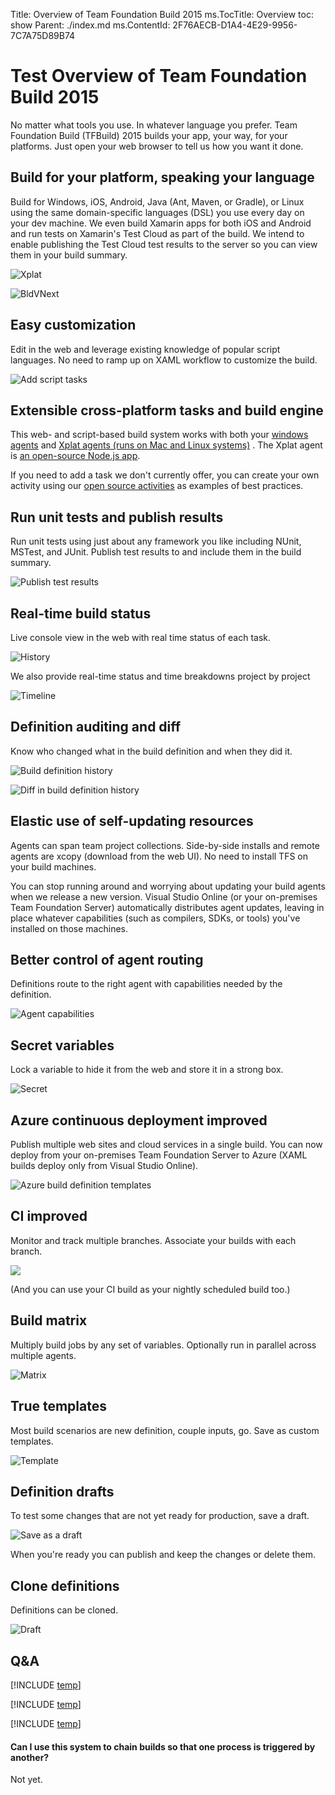 Title: Overview of Team Foundation Build 2015
ms.TocTitle: Overview
toc: show
Parent: ./index.md
ms.ContentId: 2F76AECB-D1A4-4E29-9956-7C7A75D89B74

# Test Overview of Team Foundation Build 2015

No matter what tools you use. In whatever language you prefer. Team Foundation Build (TFBuild) 2015 builds your app, your way, for your platforms. Just open your web browser to tell us how you want it done.

## Build for your platform, speaking your language

Build for Windows, iOS, Android, Java (Ant, Maven, or Gradle), or Linux using the same domain-specific languages (DSL) you use every day on your dev machine. We even build Xamarin apps for both iOS and Android and run tests on Xamarin's Test Cloud as part of the build.  We intend to enable publishing the Test Cloud test results to the server so you can view them in your build summary.

![Xplat](_img/overview/add-build-steps.png)

![BldVNext](_img/5star2.png)

## Easy customization 

Edit in the web and leverage existing knowledge of popular script 
languages.  No need to ramp up on XAML workflow to customize the build.  

![Add script tasks](_img/overview/add-build-steps-utility.png)

[//]: # (Add shot of a step - PowerShell as shown in blog seems good, yes? - and note that you just have to set a few properties. And with VS template, you don't have to set any props for simplest cases)

## Extensible cross-platform tasks and build engine

This web- and script-based build system works with both your [windows agents](agents/windows.md) and [Xplat agents (runs on Mac and Linux systems)](agents/xplat.md) . The Xplat agent is [an open-source Node.js app](https://github.com/Microsoft/vso-agent).

If you need to add a task we don't currently offer, you can create
your own activity using our [open source activities](https://github.com/Microsoft/vso-agent-tasks) 
as examples of best practices. 

## Run unit tests and publish results 

Run unit tests using just about any framework you like including NUnit, MSTest, and JUnit. Publish test results to and include them in the build summary.

![Publish test results](_img/overview/publish-test-results.png)


## Real-time build status

Live console view in the web with real time status of each task.

![History](_img/overview/live-console-view-during-build.png)

We also provide real-time status and time breakdowns project by project

![Timeline](_img/overview/timeline-view-during-build.png)

## Definition auditing and diff

Know who changed what in the build definition and when they did it.

![Build definition history](_img/overview/build-definition-history.png)

![Diff in build definition history](_img/overview/build-definition-history-diff.png)

## Elastic use of self-updating resources

Agents can span team project collections. Side-by-side installs and remote agents are xcopy (download from the web UI).  No need to install TFS on your build machines.

You can stop running around and worrying about updating your build agents when we release a new version. Visual Studio Online (or your on-premises Team Foundation Server) automatically distributes agent updates, leaving in place whatever capabilities (such as compilers, SDKs, or tools) you've installed on those machines.

## Better control of agent routing

Definitions route to the right agent with capabilities needed by the definition.

![Agent capabilities](_img/overview/agent-capabilities.png)

## Secret variables

Lock a variable to hide it from the web and store it in a strong box.

![Secret](/Library/vs/alm/Build/_shared/_img/BldVarSecret.png)

## Azure continuous deployment improved

Publish multiple web sites and cloud services in a single build. You can now deploy from your on-premises Team Foundation Server to Azure (XAML builds deploy only from Visual Studio Online).

![Azure build definition templates](_img/overview/azure-deployment-templates.png)

## CI improved

Monitor and track multiple branches. Associate your builds with each branch.

![](_img/overview/ci-build-trigger-with-multiple-branches.png)

(And you can use your CI build as your nightly scheduled build too.)

## Build matrix

Multiply build jobs by any set of variables.  Optionally run in parallel across multiple agents.

![Matrix](_img/matrix.png)

## True templates

Most build scenarios are new definition, couple inputs, go.  Save as custom templates.

![Template](_img/template.png)

## Definition drafts

To test some changes that are not yet ready for production, save a draft.

![Save as a draft](/Library/vs/alm/Build/_shared/_img/BldDefSaveDraft1.png)

When you're ready you can publish and keep the changes or delete them.

## Clone definitions

Definitions can be cloned.

![Draft](_img/draft.png)

## Q&A

[!INCLUDE [temp](_shared/qa-use-in-production.md)]

[!INCLUDE [temp](_shared/qa-new-old-choose.md)]

[!INCLUDE [temp](_shared/qa-new-old-relate.md)]



#### Can I use this system to chain builds so that one process is triggered by another?

Not yet.
